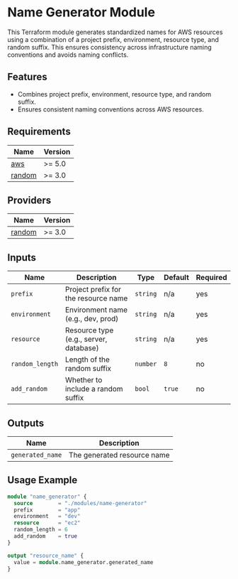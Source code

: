 # Name Generator Module

This Terraform module generates standardized names for AWS resources using a combination of a project prefix, environment, resource type, and random suffix. This ensures consistency across infrastructure naming conventions and avoids naming conflicts.

## Features
- Combines project prefix, environment, resource type, and random suffix.
- Ensures consistent naming conventions across AWS resources.

<!-- BEGIN_TF_DOCS -->
## Requirements

| Name | Version |
|------|---------|
| <a name="requirement_aws"></a> [aws](#requirement\_aws) | >= 5.0 |
| <a name="requirement_random"></a> [random](#requirement\_random) | >= 3.0 |

## Providers

| Name | Version |
|------|---------|
| <a name="provider_random"></a> [random](#provider\_random) | >= 3.0 |

## Inputs

| Name              | Description                                  | Type     | Default | Required |
|-------------------|----------------------------------------------|----------|---------|----------|
| `prefix`          | Project prefix for the resource name         | `string` | n/a     | yes      |
| `environment`     | Environment name (e.g., dev, prod)           | `string` | n/a     | yes      |
| `resource`        | Resource type (e.g., server, database)       | `string` | n/a     | yes      |
| `random_length`   | Length of the random suffix                  | `number` | `8`     | no       |
| `add_random`      | Whether to include a random suffix           | `bool`   | `true`  | no       |

## Outputs

| Name              | Description                                  |
|-------------------|----------------------------------------------|
| `generated_name`  | The generated resource name                  |

## Usage Example

```terraform
module "name_generator" {
  source        = "./modules/name-generator"
  prefix        = "app"
  environment   = "dev"
  resource      = "ec2"
  random_length = 6
  add_random    = true
}

output "resource_name" {
  value = module.name_generator.generated_name
}